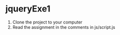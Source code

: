 # jqueryExe1

1. Clone the project to your computer
2. Read the assignment in the comments in js/script.js
